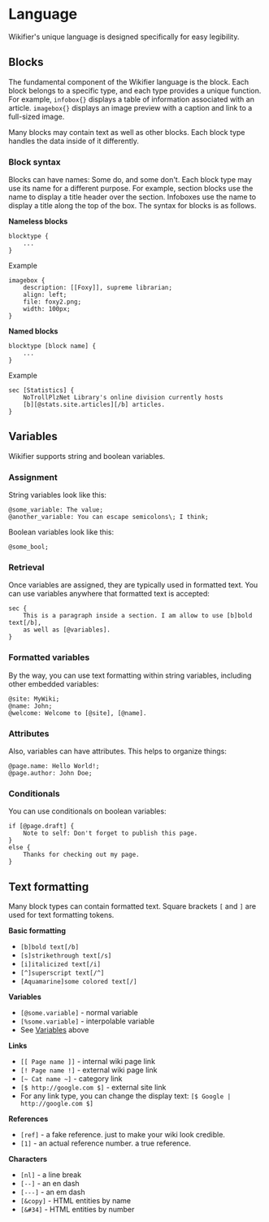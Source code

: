 # Language

Wikifier's unique language is designed specifically for easy legibility.

## Blocks

The fundamental component of the Wikifier language is the block. Each block
belongs to a specific type, and each type provides a unique function. For
example, `infobox{}` displays a table of information associated with an
article. `imagebox{}` displays an image preview with a caption and link to a
full-sized image.

Many blocks may contain text as well as other blocks. Each block type handles
the data inside of it differently.

### Block syntax

Blocks can have names: Some do, and some don't. Each block type may use its name
for a different purpose. For example, section blocks use the name to display a
title header over the section. Infoboxes use the name to display a title along
the top of the box. The syntax for blocks is as follows.


**Nameless blocks**

    blocktype {
        ...
    }

Example

    imagebox {
        description: [[Foxy]], supreme librarian;
        align: left;
        file: foxy2.png;
        width: 100px;
    }

**Named blocks**

    blocktype [block name] {
        ...
    }

Example

    sec [Statistics] {
        NoTrollPlzNet Library's online division currently hosts
        [b][@stats.site.articles][/b] articles.
    }


## Variables

Wikifier supports string and boolean variables.

### Assignment

String variables look like this:
```
@some_variable: The value;
@another_variable: You can escape semicolons\; I think;
```

Boolean variables look like this:
```
@some_bool;
```

### Retrieval

Once variables are assigned, they are typically used in formatted text. You can
use variables anywhere that formatted text is accepted:
```
sec {
    This is a paragraph inside a section. I am allow to use [b]bold text[/b],
    as well as [@variables].
}
```

### Formatted variables

By the way, you can use text formatting within string variables, including other
embedded variables:
```
@site: MyWiki;
@name: John;
@welcome: Welcome to [@site], [@name].
```

### Attributes

Also, variables can have attributes. This helps to organize things:
```
@page.name: Hello World!;
@page.author: John Doe;
```

### Conditionals

You can use conditionals on boolean variables:
```
if [@page.draft] {
    Note to self: Don't forget to publish this page.
}
else {
    Thanks for checking out my page.
}
```

## Text formatting

Many block types can contain formatted text. Square brackets `[` and `]` are
used for text formatting tokens.

**Basic formatting**
* `[b]bold text[/b]`
* `[s]strikethrough text[/s]`
* `[i]italicized text[/i]`
* `[^]superscript text[/^]`
* `[Aquamarine]some colored text[/]`

**Variables**
* `[@some.variable]` - normal variable
* `[%some.variable]` - interpolable variable
* See [Variables](#variables) above

**Links**
* `[[ Page name ]]` - internal wiki page link
* `[! Page name !]` - external wiki page link
* `[~ Cat name ~]` - category link
* `[$ http://google.com $]` - external site link
* For any link type, you can change the display text:
  `[$ Google | http://google.com $]`

**References**
* `[ref]` - a fake reference. just to make your wiki look credible.
* `[1]` - an actual reference number. a true reference.

**Characters**
* `[nl]` - a line break
* `[--]` - an en dash
* `[---]` - an em dash
* `[&copy]` - HTML entities by name
* `[&#34]` - HTML entities by number
